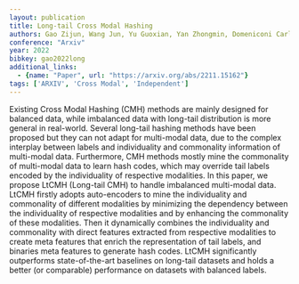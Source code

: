 ```yaml
---
layout: publication
title: Long-tail Cross Modal Hashing
authors: Gao Zijun, Wang Jun, Yu Guoxian, Yan Zhongmin, Domeniconi Carlotta, Zhang Jinglin
conference: "Arxiv"
year: 2022
bibkey: gao2022long
additional_links:
  - {name: "Paper", url: "https://arxiv.org/abs/2211.15162"}
tags: ['ARXIV', 'Cross Modal', 'Independent']
---
```

Existing Cross Modal Hashing (CMH) methods are mainly designed for balanced data, while imbalanced data with long-tail distribution is more general in real-world. Several long-tail hashing methods have been proposed but they can not adapt for multi-modal data, due to the complex interplay between labels and individuality and commonality information of multi-modal data. Furthermore, CMH methods mostly mine the commonality of multi-modal data to learn hash codes, which may override tail labels encoded by the individuality of respective modalities. In this paper, we propose LtCMH (Long-tail CMH) to handle imbalanced multi-modal data. LtCMH firstly adopts auto-encoders to mine the individuality and commonality of different modalities by minimizing the dependency between the individuality of respective modalities and by enhancing the commonality of these modalities. Then it dynamically combines the individuality and commonality with direct features extracted from respective modalities to create meta features that enrich the representation of tail labels, and binaries meta features to generate hash codes. LtCMH significantly outperforms state-of-the-art baselines on long-tail datasets and holds a better (or comparable) performance on datasets with balanced labels.
